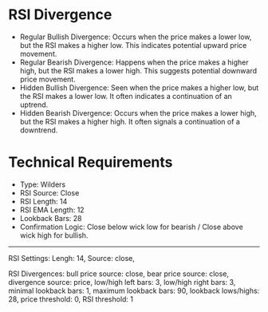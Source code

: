 # RSI Divergence

- Regular Bullish Divergence: Occurs when the price makes a lower low, but the RSI makes a higher low. This indicates potential upward price movement.
- Regular Bearish Divergence: Happens when the price makes a higher high, but the RSI makes a lower high. This suggests potential downward price movement.
- Hidden Bullish Divergence: Seen when the price makes a higher low, but the RSI makes a lower low. It often indicates a continuation of an uptrend.
- Hidden Bearish Divergence: Occurs when the price makes a lower high, but the RSI makes a higher high. It often signals a continuation of a downtrend.

# Technical Requirements

- Type: Wilders
- RSI Source: Close
- RSI Length: 14
- RSI EMA Length: 12
- Lookback Bars: 28
- Confirmation Logic: Close below wick low for bearish / Close above wick high for bullish.


---------------------
RSI Settings:
Lengh: 14,
Source: close,

RSI Divergences:
bull price source: close,
bear price source: close,
divergence source: price,
low/high left bars: 3,
low/high right bars: 3,
minimal lookback bars: 1,
maximum lookback bars: 90,
lookback lows/highs: 28,
price threshold: 0,
RSI threshold: 1